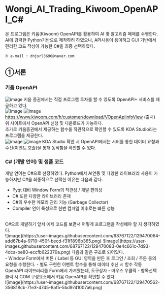 # Wongi_AI_Trading_Kiwoom_OpenAPI_C#
본 프로그램은 키움(Kiwoom) OpenAPI를 활용하여 AI 및 알고리즘 매매를 수행한다. AI에 강력한 Python기반으로 제작하려 하였으나, API사용이 용이하고 GUI 기반에서 편리한 코드 작성이 가능한 C#을 최종 선택하였다. <br>

`※ e-mail : dnjsrl3690@naver.com`
## ①서론
### 키움 OpenAPI
![image](https://user-images.githubusercontent.com/68767122/129469565-4970850c-760f-4dfc-b86f-13118c92b6c3.png)
키움 증권에서는 직접 프로그램 투자를 할 수 있도록 OpenAPI+ 서비스를 제공하고 있다.<br>
![image](https://user-images.githubusercontent.com/68767122/129469597-5af0715d-b8a3-4ae4-af08-1f75b0b76d0a.png)
![image](https://user-images.githubusercontent.com/68767122/129469603-d49cc407-581b-4213-a99a-76fe44f9780c.png)
https://www.kiwoom.com/h/customer/download/VOpenApiInfoView  (출처)
위 사이트에서 OpenAPI 신청 및 다운로드가 가능하다. <br>
추가로 키움증권에서 제공하는 함수를 직관적으로 확인할 수 있도록 KOA Studio라는 프로그램을 제공한다.<br>
![image](https://user-images.githubusercontent.com/68767122/129469902-eae88532-ede8-4a53-b6fb-1f9a84eadd4d.png)
![image](https://user-images.githubusercontent.com/68767122/129470472-b6e5997d-8060-456f-be57-a6f8fe72adb3.png)
KOA Studio 확인 시 OpenAPI에서는 서버를 통한 데이터 요청과 수신(이벤트 호출)을 통해 동작함을 확인할 수 있다.<br>
### C# (개발 언어) 및 샘플 코드
개발 언어는 C#으로 선정하였다. Python에서 AI연동 및 다양한 라이브러리 사용이 가능하지만 C#을 최종적으로 선택한 이유는 다음과 같다.<br>
- Pyqt 대비 Window Form의 직관성 / 개발 편의성
- C# 또한 다양한 라이브러리 존재
- C#의 우수한 메모리 관리 기능 (Garbage Collector)
- Compiler 언어 특성으로 한번 컴파일 이후로는 빠른 성능
<br>
C#으로 개발하기 앞서 예제 코드를 보면서 어떻게 프로그램을 작성해야 할 지 생각하였다.<br>
![image](https://user-images.githubusercontent.com/68767122/129470064-add67b4a-9710-450f-becd-f31f1896b365.png)
![image](https://user-images.githubusercontent.com/68767122/129470083-0e4c661c-7d93-4dca-be80-eccfb622370a.png)
다음과 같은 구조로 되어있다. <br>
- Window Form에서 버튼 / Label 등 GUI 영역을 만든 후 로그인 / 조회 / 주문 등의 요청를 수행한다.
- 별도 구현한 이벤트 함수를 통해 데이터 수신 시 함수 작동
OpenAPI 라이브러리를 Form에서 가져왔는데, 도구상자 - 마우스 우클릭 - 항목선택 클릭 시 COM 구성요소에서 키움 OpenAPI를 확인할 수 있다.<br>
![image](https://user-images.githubusercontent.com/68767122/129470562-356818cb-71e3-4745-8af5-5bd9741007a6.png)
